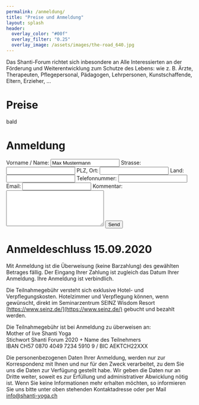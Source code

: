 ```yaml
---
permalink: /anmeldung/
title: "Preise und Anmeldung"
layout: splash
header:
  overlay_color: "#00f"
  overlay_filter: "0.25"
  overlay_image: /assets/images/the-road_640.jpg
---
```

Das Shanti-Forum richtet sich inbesondere an Alle Interessierten an der Förderung und Weiterentwicklung zum Schutze des Lebens: wie z. B. Ärzte,
Therapeuten, Pflegepersonal, Pädagogen, Lehrpersonen,
Kunstschaffende, Eltern, Erzieher, …

# Preise
bald

# Anmeldung
<form action="https://formspree.io/meqrebjr" method="POST">
  Vorname / Name: <input type="text" name="name" value="Max Mustermann">
  Strasse: <input type="text" name="strasse">
  PLZ, Ort: <input type="text" name="ort">
  Land: <input type="text" name="land">
  Telefonnummer: <input type="number" name="telefon">
  Email: <input type="email" name="_replyto">
  Kommentar: <textarea type="text" name="kommentar" rows="6" cols="30"></textarea>
  <input type="submit" value="Send" class="btn btn--primary">
</form>

# Anmeldeschluss 15.09.2020
Mit Anmeldung ist die Überweisung (keine Barzahlung) des gewählten Betrages fällig. Der Eingang Ihrer Zahlung ist zugleich das Datum Ihrer Anmeldung. Ihre Anmeldung ist verbindlich.

Die Teilnahmegebühr versteht sich exklusive Hotel- und Verpflegungskosten. Hotelzimmer und Verpflegung können, wenn gewünscht, direkt im Seminarzentrum SEINZ Wisdom Resort [https://www.seinz.de/](https://www.seinz.de/) gebucht und bezahlt werden.

Die Teilnahmegebühr ist bei Anmeldung zu überweisen an:<br>
Mother of live Shanti Yoga<br>
Stichwort Shanti Forum 2020 + Name des Teilnehmers<br>
IBAN CH57 0870 4049 7234 5910 9 / BIC AEKTCH22XXX

Die personenbezogenen Daten Ihrer Anmeldung, werden nur zur
Korrespondenz mit Ihnen und nur für den Zweck verarbeitet, zu dem Sie uns die Daten zur Verfügung gestellt habe. Wir geben die Daten nur an Dritte weiter, soweit es zur Erfüllung und administrativer Abwicklung nötig ist. Wenn Sie keine Informationen mehr erhalten möchten, so informieren Sie uns bitte unter oben stehenden Kontaktadresse oder per Mail info@shanti-yoga.ch
